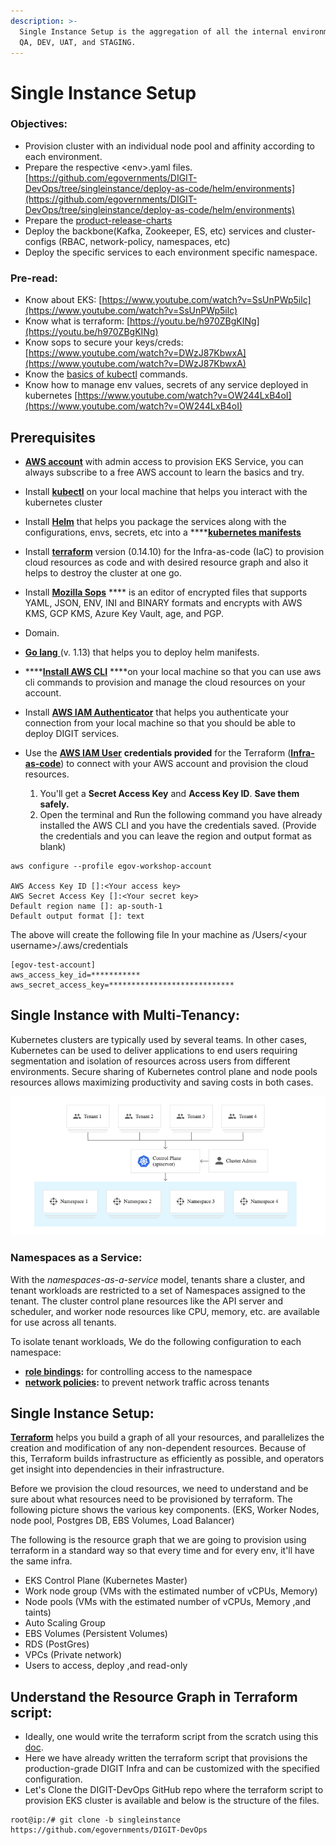 ```yaml
---
description: >-
  Single Instance Setup is the aggregation of all the internal environments like
  QA, DEV, UAT, and STAGING.
---
```


# Single Instance Setup

### **Objectives:** <a href="#objectives" id="objectives"></a>

* Provision cluster with an individual node pool and affinity according to each environment.
* Prepare the respective \<env>.yaml files. [https://github.com/egovernments/DIGIT-DevOps/tree/singleinstance/deploy-as-code/helm/environments](https://github.com/egovernments/DIGIT-DevOps/tree/singleinstance/deploy-as-code/helm/environments)
* Prepare the [product-release-charts](https://github.com/egovernments/DIGIT-DevOps/tree/singleinstance/deploy-as-code/helm/product-release-charts)
* Deploy the backbone(Kafka, Zookeeper, ES, etc) services and cluster-configs (RBAC, network-policy, namespaces, etc)
* Deploy the specific services to each environment specific namespace.

### Pre-read:

* Know about EKS: [https://www.youtube.com/watch?v=SsUnPWp5ilc](https://www.youtube.com/watch?v=SsUnPWp5ilc)
* Know what is terraform: [https://youtu.be/h970ZBgKINg](https://youtu.be/h970ZBgKINg)
* Know sops to secure your keys/creds: [https://www.youtube.com/watch?v=DWzJ87KbwxA](https://www.youtube.com/watch?v=DWzJ87KbwxA)
* Know the [basics of kubectl](https://www.tutorialspoint.com/kubernetes/kubernetes\_kubectl\_commands.htm) commands.
* Know how to manage env values, secrets of any service deployed in kubernetes [https://www.youtube.com/watch?v=OW244LxB4oI](https://www.youtube.com/watch?v=OW244LxB4oI)



## Prerequisites <a href="#prerequisites" id="prerequisites"></a>

* [**AWS account**](https://portal.aws.amazon.com/billing/signup?nc2=h\_ct\&src=default\&redirect\_url=https%3A%2F%2Faws.amazon.com%2Fregistration-confirmation#/start) with admin access to provision EKS Service, you can always subscribe to a free AWS account to learn the basics and try.
* Install [**kubectl**](https://kubernetes.io/docs/tasks/tools/) on your local machine that helps you interact with the kubernetes cluster
* Install [**Helm**](https://helm.sh/docs/intro/install/) that helps you package the services along with the configurations, envs, secrets, etc into a \*\*\*\*[**kubernetes manifests**](https://devspace.cloud/docs/cli/deployment/kubernetes-manifests/what-are-manifests)
* Install [**terraform**](https://releases.hashicorp.com/terraform/0.14.10/) version (0.14.10) for the Infra-as-code (IaC) to provision cloud resources as code and with desired resource graph and also it helps to destroy the cluster at one go.
* Install [**Mozilla Sops**](https://github.com/mozilla/sops#:\~:text=SOPS%20has%20the%20ability%20to,to%20the%20least%20secure%20one) **** is an editor of encrypted files that supports YAML, JSON, ENV, INI and BINARY formats and encrypts with AWS KMS, GCP KMS, Azure Key Vault, age, and PGP.
* Domain.
* [**Go lang** ](https://golang.org/doc/install)(v. 1.13) that helps you to deploy helm manifests.
* \*\*\*\*[**Install AWS CLI**](https://docs.aws.amazon.com/cli/latest/userguide/cli-chap-install.html) \*\*\*\*on your local machine so that you can use aws cli commands to provision and manage the cloud resources on your account.
* Install [**AWS IAM Authenticator**](https://docs.aws.amazon.com/eks/latest/userguide/install-aws-iam-authenticator.html) that helps you authenticate your connection from your local machine so that you should be able to deploy DIGIT services.
*   Use the [**AWS IAM User**](https://docs.aws.amazon.com/IAM/latest/UserGuide/id\_users\_create.html) **credentials provided** for the Terraform ([**Infra-as-code**](https://devops.digit.org/devops-general/infra-as-code)) to connect with your AWS account and provision the cloud resources.

    1. You'll get a **Secret Access Key** and **Access Key ID**. **Save them safely.**
    2. Open the terminal and Run the following command you have already installed the AWS CLI and you have the credentials saved. (Provide the credentials and you can leave the region and output format as blank)

    &#x20;

```
aws configure --profile egov-workshop-account 

AWS Access Key ID []:<Your access key>
AWS Secret Access Key []:<Your secret key>
Default region name []: ap-south-1
Default output format []: text
```

The above will create the following file In your machine as /Users/\<your username>/.aws/credentials

```
[egov-test-account] 
aws_access_key_id=*********** 
aws_secret_access_key=****************************
```

## Single Instance with  Multi-Tenancy:

Kubernetes clusters are typically used by several teams. In other cases, Kubernetes can be used to deliver applications to end users requiring segmentation and isolation of resources across users from different environments. Secure sharing of Kubernetes control plane and node pools resources allows maximizing productivity and saving costs in both cases.

![Multitenancy](<../.gitbook/assets/image (307).png>)

### Namespaces as a Service:    <a href="#namespaces-as-a-service" id="namespaces-as-a-service"></a>

With the _namespaces-as-a-service_ model, tenants share a cluster, and tenant workloads are restricted to a set of Namespaces assigned to the tenant. The cluster control plane resources like the API server and scheduler, and worker node resources like CPU, memory, etc. are available for use across all tenants.

To isolate tenant workloads, We do the following configuration to each namespace:

* [**role bindings**](https://kubernetes.io/docs/reference/access-authn-authz/rbac/#rolebinding-and-clusterrolebinding)**:** for controlling access to the namespace
* [**network policies**](https://kubernetes.io/docs/concepts/services-networking/network-policies/)**:** to prevent network traffic across tenants

## Single Instance Setup:

[**Terraform**](https://www.terraform.io/intro/index.html) helps you build a graph of all your resources, and parallelizes the creation and modification of any non-dependent resources. Because of this, Terraform builds infrastructure as efficiently as possible, and operators get insight into dependencies in their infrastructure.

Before we provision the cloud resources, we need to understand and be sure about what resources need to be provisioned by terraform. The following picture shows the various key components. (EKS, Worker Nodes, node pool, Postgres DB, EBS Volumes, Load Balancer)     &#x20;



The following is the resource graph that we are going to provision using terraform in a standard way so that every time and for every env, it'll have the same infra.

* EKS Control Plane (Kubernetes Master)
* Work node group (VMs with the estimated number of vCPUs, Memory)
* Node pools (VMs with the estimated number of vCPUs, Memory ,and taints)
* Auto Scaling Group
* EBS Volumes (Persistent Volumes)
* RDS (PostGres)
* VPCs (Private network)
* Users to access, deploy ,and read-only

## Understand the **Resource Graph in** Terraform script: <a href="#set-up-and-initialize-your-terraform-workspace" id="set-up-and-initialize-your-terraform-workspace"></a>

* Ideally, one would write the terraform script from the scratch using this [doc](https://learn.hashicorp.com/collections/terraform/modules).
* Here we have already written the terraform script that provisions the production-grade DIGIT Infra and can be customized with the specified configuration.
* Let's Clone the DIGIT-DevOps GitHub repo where the terraform script to provision EKS cluster is available and below is the structure of the files.

```
root@ip:/# git clone -b singleinstance https://github.com/egovernments/DIGIT-DevOps 
```

